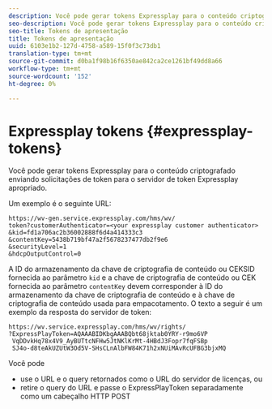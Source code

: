 ```yaml
---
description: Você pode gerar tokens Expressplay para o conteúdo criptografado enviando solicitações de token para o servidor de token Expressplay apropriado.
seo-description: Você pode gerar tokens Expressplay para o conteúdo criptografado enviando solicitações de token para o servidor de token Expressplay apropriado.
seo-title: Tokens de apresentação
title: Tokens de apresentação
uuid: 6103e1b2-127d-4758-a589-15f0f3c73db1
translation-type: tm+mt
source-git-commit: d0ba1f98b16f6350ae842ca2ce1261bf49dd8a66
workflow-type: tm+mt
source-wordcount: '152'
ht-degree: 0%

---
```



# Expressplay tokens {#expressplay-tokens}

Você pode gerar tokens Expressplay para o conteúdo criptografado enviando solicitações de token para o servidor de token Expressplay apropriado.

Um exemplo é o seguinte URL:

```
https://wv-gen.service.expressplay.com/hms/wv/
token?customerAuthenticator=<your expressplay customer authenticator>
&kid=fd1a706ac2b36002888f6d4a414333c3
&contentKey=5438b719bf47a2f5678237477db2f9e6
&securityLevel=1
&hdcpOutputControl=0
```

A ID do armazenamento da chave de criptografia de conteúdo ou CEKSID fornecida ao parâmetro `kid` e a chave de criptografia de conteúdo ou CEK fornecida ao parâmetro `contentKey` devem corresponder à ID do armazenamento da chave de criptografia de conteúdo e à chave de criptografia de conteúdo usada para empacotamento. O texto a seguir é um exemplo da resposta do servidor de token:

```
https://wv.service.expressplay.com/hms/wv/rights/
?ExpressPlayToken=AQAAABIDKbgAAABQbt68jktab0YRY-r9mo6VP
 VqDDvkHq78x4V9_AyBUTtcNFHw5JtNKlKrMt-4HBdJ3Fopr7fqFSBp
 SJ4o-d8teAkUZUtW3Od5V-SHsCLnAlbFW84K71h2xNUiMAvRcUFBG3bjxMQ
```

Você pode

* use o URL e o query retornados como o URL do servidor de licenças, ou
* retire o query do URL e passe o ExpressPlayToken separadamente como um cabeçalho HTTP POST